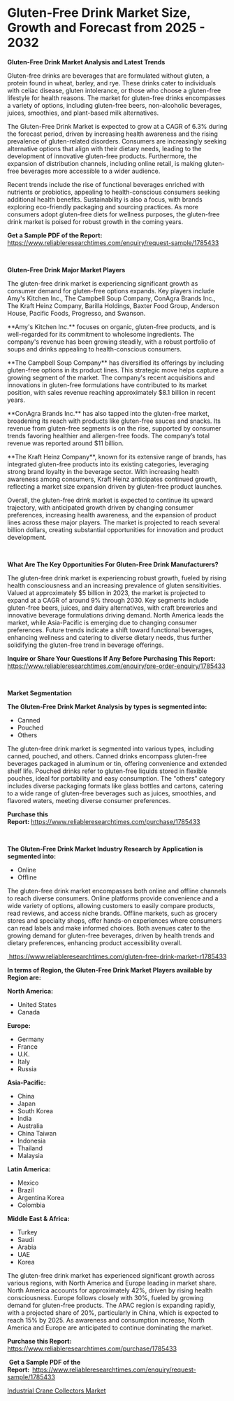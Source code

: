 <p><h1>Gluten-Free Drink Market Size, Growth and Forecast from 2025 - 2032</h1></p><p><strong>Gluten-Free Drink Market Analysis and Latest Trends</strong></p>
<p><p>Gluten-free drinks are beverages that are formulated without gluten, a protein found in wheat, barley, and rye. These drinks cater to individuals with celiac disease, gluten intolerance, or those who choose a gluten-free lifestyle for health reasons. The market for gluten-free drinks encompasses a variety of options, including gluten-free beers, non-alcoholic beverages, juices, smoothies, and plant-based milk alternatives.</p><p>The Gluten-Free Drink Market is expected to grow at a CAGR of 6.3% during the forecast period, driven by increasing health awareness and the rising prevalence of gluten-related disorders. Consumers are increasingly seeking alternative options that align with their dietary needs, leading to the development of innovative gluten-free products. Furthermore, the expansion of distribution channels, including online retail, is making gluten-free beverages more accessible to a wider audience.</p><p>Recent trends include the rise of functional beverages enriched with nutrients or probiotics, appealing to health-conscious consumers seeking additional health benefits. Sustainability is also a focus, with brands exploring eco-friendly packaging and sourcing practices. As more consumers adopt gluten-free diets for wellness purposes, the gluten-free drink market is poised for robust growth in the coming years.</p></p>
<p><strong>Get a Sample PDF of the Report:&nbsp;</strong> <a href="https://www.reliableresearchtimes.com/enquiry/request-sample/1785433?utm_campaign=3227&utm_medium=2&utm_source=Github&utm_content=ia&utm_term=25032025&utm_id=gluten-free-drink">https://www.reliableresearchtimes.com/enquiry/request-sample/1785433</a></p>
<p>&nbsp;</p>
<p><strong>Gluten-Free Drink Major Market Players</strong></p>
<p><p>The gluten-free drink market is experiencing significant growth as consumer demand for gluten-free options expands. Key players include Amy's Kitchen Inc., The Campbell Soup Company, ConAgra Brands Inc., The Kraft Heinz Company, Barilla Holdings, Baxter Food Group, Anderson House, Pacific Foods, Progresso, and Swanson. </p><p>**Amy's Kitchen Inc.** focuses on organic, gluten-free products, and is well-regarded for its commitment to wholesome ingredients. The company's revenue has been growing steadily, with a robust portfolio of soups and drinks appealing to health-conscious consumers.</p><p>**The Campbell Soup Company** has diversified its offerings by including gluten-free options in its product lines. This strategic move helps capture a growing segment of the market. The company's recent acquisitions and innovations in gluten-free formulations have contributed to its market position, with sales revenue reaching approximately $8.1 billion in recent years.</p><p>**ConAgra Brands Inc.** has also tapped into the gluten-free market, broadening its reach with products like gluten-free sauces and snacks. Its revenue from gluten-free segments is on the rise, supported by consumer trends favoring healthier and allergen-free foods. The company’s total revenue was reported around $11 billion.</p><p>**The Kraft Heinz Company**, known for its extensive range of brands, has integrated gluten-free products into its existing categories, leveraging strong brand loyalty in the beverage sector. With increasing health awareness among consumers, Kraft Heinz anticipates continued growth, reflecting a market size expansion driven by gluten-free product launches.</p><p>Overall, the gluten-free drink market is expected to continue its upward trajectory, with anticipated growth driven by changing consumer preferences, increasing health awareness, and the expansion of product lines across these major players. The market is projected to reach several billion dollars, creating substantial opportunities for innovation and product development.</p></p>
<p>&nbsp;</p>
<p><strong>What Are The Key Opportunities For Gluten-Free Drink Manufacturers?</strong></p>
<p><p>The gluten-free drink market is experiencing robust growth, fueled by rising health consciousness and an increasing prevalence of gluten sensitivities. Valued at approximately $5 billion in 2023, the market is projected to expand at a CAGR of around 9% through 2030. Key segments include gluten-free beers, juices, and dairy alternatives, with craft breweries and innovative beverage formulations driving demand. North America leads the market, while Asia-Pacific is emerging due to changing consumer preferences. Future trends indicate a shift toward functional beverages, enhancing wellness and catering to diverse dietary needs, thus further solidifying the gluten-free trend in beverage offerings.</p></p>
<p><strong>Inquire or Share Your Questions If Any Before Purchasing This Report:</strong> <a href="https://www.reliableresearchtimes.com/enquiry/pre-order-enquiry/1785433?utm_campaign=3227&utm_medium=2&utm_source=Github&utm_content=ia&utm_term=25032025&utm_id=gluten-free-drink">https://www.reliableresearchtimes.com/enquiry/pre-order-enquiry/1785433</a></p>
<p>&nbsp;</p>
<p><strong>Market Segmentation</strong></p>
<p><strong>The Gluten-Free Drink Market Analysis by types is segmented into:</strong></p>
<p><ul><li>Canned</li><li>Pouched</li><li>Others</li></ul></p>
<p><p>The gluten-free drink market is segmented into various types, including canned, pouched, and others. Canned drinks encompass gluten-free beverages packaged in aluminum or tin, offering convenience and extended shelf life. Pouched drinks refer to gluten-free liquids stored in flexible pouches, ideal for portability and easy consumption. The "others" category includes diverse packaging formats like glass bottles and cartons, catering to a wide range of gluten-free beverages such as juices, smoothies, and flavored waters, meeting diverse consumer preferences.</p></p>
<p><strong>Purchase this Report:&nbsp;</strong><a href="https://www.reliableresearchtimes.com/purchase/1785433?utm_campaign=3227&utm_medium=2&utm_source=Github&utm_content=ia&utm_term=25032025&utm_id=gluten-free-drink">https://www.reliableresearchtimes.com/purchase/1785433</a></p>
<p>&nbsp;</p>
<p><strong>The Gluten-Free Drink Market Industry Research by Application is segmented into:</strong></p>
<p><ul><li>Online</li><li>Offline</li></ul></p>
<p><p>The gluten-free drink market encompasses both online and offline channels to reach diverse consumers. Online platforms provide convenience and a wide variety of options, allowing customers to easily compare products, read reviews, and access niche brands. Offline markets, such as grocery stores and specialty shops, offer hands-on experiences where consumers can read labels and make informed choices. Both avenues cater to the growing demand for gluten-free beverages, driven by health trends and dietary preferences, enhancing product accessibility overall.</p></p>
<p><a href="https://www.reliableresearchtimes.com/gluten-free-drink-market-r1785433?utm_campaign=3227&utm_medium=2&utm_source=Github&utm_content=ia&utm_term=25032025&utm_id=gluten-free-drink">&nbsp;https://www.reliableresearchtimes.com/gluten-free-drink-market-r1785433</a></p>
<p><strong>In terms of Region, the Gluten-Free Drink Market Players available by Region are:</strong></p>
<p>
    <p> <strong> North America: </strong>
        <ul>
            <li>United States</li>
            <li>Canada</li>
        </ul>
        </p> 
    <p> <strong> Europe: </strong>
        <ul>
            <li>Germany</li>
            <li>France</li>
            <li>U.K.</li>
            <li>Italy</li>
            <li>Russia</li>
        </ul>
        </p> 
    <p> <strong> Asia-Pacific: </strong>
        <ul>
            <li>China</li>
            <li>Japan</li>
            <li>South Korea</li>
            <li>India</li>
            <li>Australia</li>
            <li>China Taiwan</li>
            <li>Indonesia</li>
            <li>Thailand</li>
            <li>Malaysia</li>
        </ul>
        </p> 
    <p> <strong> Latin America: </strong>
        <ul>
            <li>Mexico</li>
            <li>Brazil</li>
            <li>Argentina Korea</li>
            <li>Colombia</li>
        </ul>
        </p> 
    <p> <strong> Middle East & Africa: </strong>
        <ul>
            <li>Turkey</li>
            <li>Saudi</li>
            <li>Arabia</li>
            <li>UAE</li>
            <li>Korea</li>
        </ul>
    </p>
    </p>
<p><p>The gluten-free drink market has experienced significant growth across various regions, with North America and Europe leading in market share. North America accounts for approximately 42%, driven by rising health consciousness. Europe follows closely with 30%, fueled by growing demand for gluten-free products. The APAC region is expanding rapidly, with a projected share of 20%, particularly in China, which is expected to reach 15% by 2025. As awareness and consumption increase, North America and Europe are anticipated to continue dominating the market.</p></p>
<p><strong>Purchase this Report: </strong><a href="https://www.reliableresearchtimes.com/purchase/1785433?utm_campaign=3227&utm_medium=2&utm_source=Github&utm_content=ia&utm_term=25032025&utm_id=gluten-free-drink">https://www.reliableresearchtimes.com/purchase/1785433</a></p>
<p>&nbsp;<strong>Get a Sample PDF of the Report:&nbsp;&nbsp;</strong><a href="https://www.reliableresearchtimes.com/enquiry/request-sample/1785433?utm_campaign=3227&utm_medium=2&utm_source=Github&utm_content=ia&utm_term=25032025&utm_id=gluten-free-drink">https://www.reliableresearchtimes.com/enquiry/request-sample/1785433</a></p>
<p><strong></strong></p>
<p><p><a href="https://github.com/jolinolooman/Market-Research-Report-List-1/blob/main/industrial-crane-collectors-market.md?utm_campaign=3227&utm_medium=2&utm_source=Github&utm_content=ia&utm_term=25032025&utm_id=gluten-free-drink">Industrial Crane Collectors Market</a></p></p>